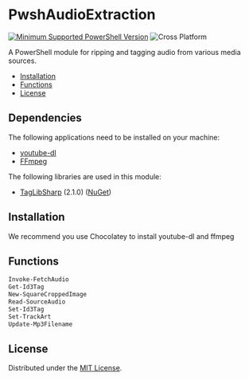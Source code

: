 # PwshAudioExtraction
[![Minimum Supported PowerShell Version](https://img.shields.io/badge/PowerShell-6.1+-blue.svg)](https://github.com/PowerShell/PowerShell)
![Cross Platform](https://img.shields.io/badge/platform-windows%20%7C%20macos%20%7C%20linux-lightgrey)

A PowerShell module for ripping and tagging audio from various media sources.

- [Installation](#installation)
- [Functions](#functions)
- [License](#license)

## Dependencies

The following applications need to be installed on your machine:

- [youtube-dl](https://github.com/ytdl-org/youtube-dl/)
- [FFmpeg](https://github.com/FFmpeg/FFmpeg)

The following libraries are used in this module:

- [TagLibSharp](https://github.com/mono/taglib-sharp) (2.1.0) ([NuGet](https://www.nuget.org/packages/taglib/))

## Installation

We recommend you use Chocolatey to install youtube-dl and ffmpeg

## Functions

```powershell
Invoke-FetchAudio
Get-Id3Tag
New-SquareCroppedImage
Read-SourceAudio
Set-Id3Tag
Set-TrackArt
Update-Mp3Filename
```

## License

Distributed under the [MIT License](http://opensource.org/licenses/mit-license.php).
